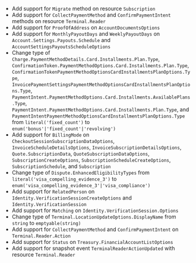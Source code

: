 * Add support for `Migrate` method on resource `Subscription`
* Add support for `CollectPaymentMethod` and `ConfirmPaymentIntent` methods on resource `Terminal.Reader`
* Add support for `ProofOfAddress` on `AccountDocumentsOptions`
* Add support for `MonthlyPayoutDays` and `WeeklyPayoutDays` on `Account.Settings.Payouts.Schedule` and `AccountSettingsPayoutsScheduleOptions`
* Change type of `Charge.PaymentMethodDetails.Card.Installments.Plan.Type`, `ConfirmationToken.PaymentMethodOptions.Card.Installments.Plan.Type`, `ConfirmationTokenPaymentMethodOptionsCardInstallmentsPlanOptions.Type`, `InvoicePaymentSettingsPaymentMethodOptionsCardInstallmentsPlanOptions.Type`, `PaymentIntent.PaymentMethodOptions.Card.Installments.AvailablePlans.Type`, `PaymentIntent.PaymentMethodOptions.Card.Installments.Plan.Type`, and `PaymentIntentPaymentMethodOptionsCardInstallmentsPlanOptions.Type` from `literal('fixed_count')` to `enum('bonus'|'fixed_count'|'revolving')`
* Add support for `BillingMode` on `CheckoutSessionSubscriptionDataOptions`, `InvoiceScheduleDetailsOptions`, `InvoiceSubscriptionDetailsOptions`, `Quote.SubscriptionData`, `QuoteSubscriptionDataOptions`, `SubscriptionCreateOptions`, `SubscriptionScheduleCreateOptions`, `SubscriptionSchedule`, and `Subscription`
* Change type of `Dispute.EnhancedEligibilityTypes` from `literal('visa_compelling_evidence_3')` to `enum('visa_compelling_evidence_3'|'visa_compliance')`
* Add support for `RelatedPerson` on `Identity.VerificationSessionCreateOptions` and `Identity.VerificationSession`
* Add support for `Matching` on `Identity.VerificationSession.Options`
* Change type of `Terminal.LocationUpdateOptions.DisplayName` from `string` to `emptyable(string)`
* Add support for `CollectPaymentMethod` and `ConfirmPaymentIntent` on `Terminal.Reader.Action`
* Add support for `Status` on `Treasury.FinancialAccountListOptions`
* Add support for snapshot event `TerminalReaderActionUpdated` with resource `Terminal.Reader`